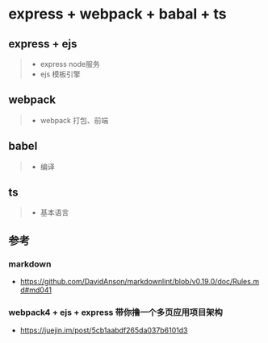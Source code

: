 # express + webpack + babal + ts

## express + ejs

>* express node服务
>* ejs 模板引擎

## webpack

>* webpack 打包、前端

## babel

>* 编译

## ts

>* 基本语言

## 参考

### markdown

* https://github.com/DavidAnson/markdownlint/blob/v0.19.0/doc/Rules.md#md041

### webpack4 + ejs + express 带你撸一个多页应用项目架构

* https://juejin.im/post/5cb1aabdf265da037b6101d3
